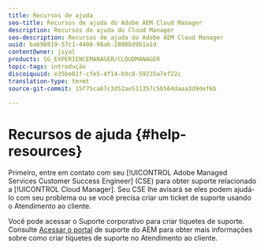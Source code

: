 ```yaml
---
title: Recursos de ajuda
seo-title: Recursos de ajuda do Adobe AEM Cloud Manager
description: Recursos de ajuda do Cloud Manager
seo-description: Recursos de ajuda do Adobe AEM Cloud Manager
uuid: bab98819-57c1-4408-98ab-2898bd9b1a1d
contentOwner: jsyal
products: SG_EXPERIENCEMANAGER/CLOUDMANAGER
topic-tags: introdução
discoiquuid: e35be81f-cfe5-4f14-b9c8-59235a7ef22c
translation-type: tm+mt
source-git-commit: 15f75ca67c3d52ae511357c5b564daaa3d9def6b

---
```



# Recursos de ajuda {#help-resources}

Primeiro, entre em contato com seu [!UICONTROL Adobe Managed Services Customer Success Engineer] (CSE) para obter suporte relacionado a [!UICONTROL Cloud Manager]. Seu CSE lhe avisará se eles podem ajudá-lo com seu problema ou se você precisa criar um ticket de suporte usando o Atendimento ao cliente.

Você pode acessar o Suporte [](https://helpx.adobe.com/contact/enterprise-support.ec.html) corporativo para criar tíquetes de suporte. Consulte [Acessar o portal](https://help.adobe.com/experience-manager/kb/accessing-aem-support-portal.html) de suporte do AEM para obter mais informações sobre como criar tíquetes de suporte no Atendimento ao cliente.
